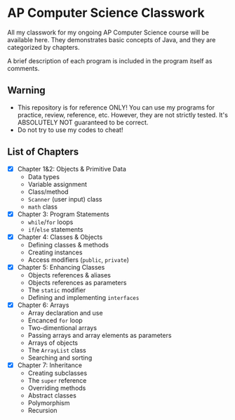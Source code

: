 # AP Computer Science Classwork

All my classwork for my ongoing AP Computer Science course will be available here. They demonstrates basic concepts of Java, and they are categorized by chapters.

A brief description of each program is included in the program itself as comments.

## Warning

- This repository is for reference ONLY! You can use my programs for practice, review, reference, etc. However, they are not strictly tested. It's ABSOLUTELY NOT guaranteed to be correct.
- Do not try to use my codes to cheat!

## List of Chapters

- [x] Chapter 1&2: Objects & Primitive Data
  - Data types
  - Variable assignment
  - Class/method
  - `Scanner` (user input) class
  - `math` class
- [x] Chapter 3: Program Statements
  - `while`/`for` loops
  - `if`/`else` statements
- [x] Chapter 4: Classes & Objects
  - Defining classes & methods
  - Creating instances
  - Access modifiers (`public`, `private`)
- [x] Chapter 5: Enhancing Classes
  - Objects references & aliases
  - Objects references as parameters
  - The `static` modifier
  - Defining and implementing `interfaces`
- [x] Chapter 6: Arrays
  - Array declaration and use
  - Encanced `for` loop
  - Two-dimentional arrays
  - Passing arrays and array elements as parameters
  - Arrays of objects
  - The `ArrayList` class
  - Searching and sorting
- [x] Chapter 7: Inheritance
  - Creating subclasses
  - The `super` reference
  - Overriding methods
  - Abstract classes
  - Polymorphism
  - Recursion